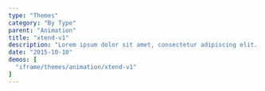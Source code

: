 ```yaml
---
type: "Themes"
category: "By Type"
parent: "Animation"
title: "xtend-v1"
description: "Lorem ipsum dolor sit amet, consectetur adipiscing elit. Nunc tempus laoreet leo sit amet iaculis."
date: "2015-10-10"
demos: [
  "iframe/themes/animation/xtend-v1"
]
---
```

